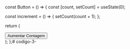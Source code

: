 const Button = () => {
 const [count, setCount] = useState(0);

 const increment = () => {
    setCount(count + 1);
 };

 return (
    <div>
      <button onClick={increment}>Aumentar Contagem</button>
      <Contador count={count} />
    </div>
 );
};# codigo-3-
